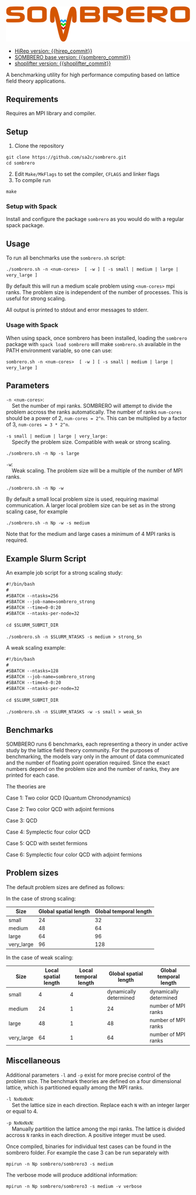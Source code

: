 ![SOMBRERO](sombrero.png)

* [HiRep version: {{hirep_commit}}]({{hirep_url}})
* [SOMBRERO base version: {{sombrero_commit}}]({{sombrero_url}})
* [shoplifter version: {{shoplifter_commit}}]({{shoplifter_url}})

A benchmarking utility for high performance computing based on lattice field theory applications.

## Requirements
  
Requires an MPI library and compiler.

## Setup

1. Clone the repository

```
git clone https://github.com/sa2c/sombrero.git
cd sombrero
```

2. Edit `Make/MkFlags` to set the compiler, `CFLAGS` and linker flags
3. To compile run
 
```
make
```

### Setup with Spack

Install and configure the package `sombrero` 
as you would do with a regular spack package.

## Usage

To run all benchmarks use the `sombrero.sh` script:
  
```
./sombrero.sh -n <num-cores>  [ -w ] [ -s small | medium | large | very_large ]
```

By default this will run a medium scale problem using `<num-cores>` mpi ranks.
The problem size is independent of the number of processes. 
This is useful for strong scaling.

All output is printed to stdout and error messages to stderr.

### Usage with Spack 

When using spack, once sombrero has been installed,
loading the `sombrero` package with `spack load sombrero`
will make `sombrero.sh` available
in the PATH environment variable,
so one can use:

```
sombrero.sh -n <num-cores>  [ -w ] [ -s small | medium | large | very_large ]
```

## Parameters

`-n <num-cores>`: </br>
&nbsp;&nbsp;&nbsp; Set the number of mpi ranks. SOMBRERO will attempt to divide the problem accross the ranks automatically. The number of ranks `num-cores` should be a power of 2, `num-cores = 2^n`. This can be multiplied by a factor of 3, `num-cores = 3 * 2^n`.

`-s small | medium | large | very_large:`</br>
&nbsp;&nbsp;&nbsp; Specify the problem size. Compatible with weak or strong scaling.

```
./sombrero.sh -n Np -s large
```

`-w`:</br>
&nbsp;&nbsp;&nbsp; Weak scaling. The problem size will be a multiple of the number of MPI ranks.

```
./sombrero.sh -n Np -w 
```

By default a small local problem size is used, requiring maximal communication. A larger local problem size can be set as in the strong scaling case, for example

```
./sombrero.sh -n Np -w -s medium
```

Note that for the medium and large cases a minimum of 4 MPI ranks is required.

## Example Slurm Script

An example job script for a strong scaling study:

```
#!/bin/bash
#
#SBATCH --ntasks=256
#SBATCH --job-name=sombrero_strong
#SBATCH --time=0-0:20
#SBATCH --ntasks-per-node=32

cd $SLURM_SUBMIT_DIR

./sombrero.sh -n $SLURM_NTASKS -s medium > strong_$n
```

A weak scaling example:

```
#!/bin/bash
#
#SBATCH --ntasks=128
#SBATCH --job-name=sombrero_strong
#SBATCH --time=0-0:20
#SBATCH --ntasks-per-node=32

cd $SLURM_SUBMIT_DIR

./sombrero.sh -n $SLURM_NTASKS -w -s small > weak_$n
```

## Benchmarks

SOMBRERO runs 6 benchmarks, each representing a theory in under active study by the lattice field theory community. For the purposes of benchmarking, the models vary only in the amount of data communicated and the number of floating point operation required. Since the exact numbers depend on the problem size and the number of ranks, they are printed for each case.

The theories are

Case 1: Two color QCD (Quantum Chronodynamics)

Case 2: Two color QCD with adjoint fermions

Case 3: QCD

Case 4: Symplectic four color QCD

Case 5: QCD with sextet fermions

Case 6: Symplectic four color QCD with adjoint fermions

## Problem sizes

The default problem sizes are defined as follows:

In the case of strong scaling:

| Size       | Global spatial length | Global temporal length |
|------------|-----------------------|------------------------|
| small      | 24                    | 32                     |
| medium     | 48                    | 64                     |
| large      | 64                    | 96                     |
| very_large | 96                    | 128                    |

In the case of weak scaling:

| Size       | Local spatial length | Local temporal length | Global spatial length  | Global temporal length |
|------------|----------------------|-----------------------|------------------------|------------------------|
| small      | 4                    | 4                     | dynamically determined | dynamically determined |
| medium     | 24                   | 1                     | 24                     | number of MPI ranks    |
| large      | 48                   | 1                     | 48                     | number of MPI ranks    |
| very_large | 64                   | 1                     | 64                     | number of MPI ranks    |


## Miscellaneous

Additional parameters `-l` and `-p` exist for more precise control of the problem size. The benchmark theories are defined on a four dimensional lattice, which is partitioned equally among the MPI ranks.

`-l NxNxNxN`:</br>
&nbsp;&nbsp;&nbsp; Set the lattice size in each direction. Replace each `N` with an integer larger or equal to 4.

`-p NxNxNxN`:</br>
&nbsp;&nbsp;&nbsp; Manually partition the lattice among the mpi ranks. The lattice is divided accross `N` ranks in each direction. A positive integer must be used.

Once compiled, binaries for individual test cases can be found in the sombrero folder. For example the case 3 can be run separately with

```
mpirun -n Np sombrero/sombrero3 -s medium 
```

The verbose mode will produce additional information:

```
mpirun -n Np sombrero/sombrero3 -s medium -v verbose 
```

